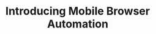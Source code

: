 ---
title: Introducing Mobile Browser Automation
authors:
- andreas-tolfsen
tags:
- TAG
- layout: article
---